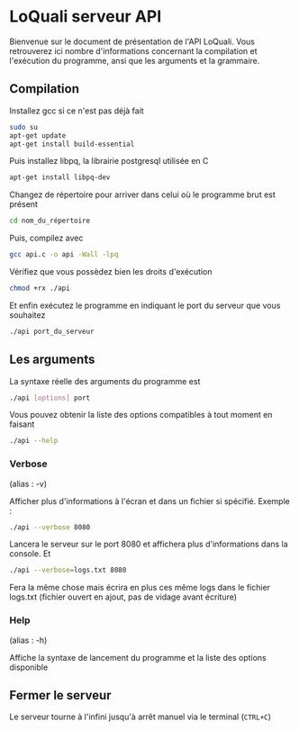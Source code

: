 # LoQuali serveur API

Bienvenue sur le document de présentation de l'API LoQuali. Vous retrouverez ici nombre d'informations concernant la compilation et l'exécution du programme, ansi que les arguments et la grammaire.

## Compilation

Installez gcc si ce n'est pas déjà fait
```bash
sudo su
apt-get update
apt-get install build-essential
```
Puis installez libpq, la librairie postgresql utilisée en C
```bash
apt-get install libpq-dev
```

Changez de répertoire pour arriver dans celui où le programme brut est présent
```bash
cd nom_du_répertoire
```
Puis, compilez avec
```bash
gcc api.c -o api -Wall -lpq
```
Vérifiez que vous possèdez bien les droits d'exécution
```bash
chmod +rx ./api
```
Et enfin exécutez le programme en indiquant le port du serveur que vous souhaitez
```bash
./api port_du_serveur
```

## Les arguments
La syntaxe réelle des arguments du programme est
```bash
./api [options] port
```
Vous pouvez obtenir la liste des options compatibles à tout moment en faisant
```bash
./api --help
```
### Verbose
(alias : -v)

Afficher plus d'informations à l'écran et dans un fichier si spécifié. Exemple :
```bash
./api --verbose 8080
```
Lancera le serveur sur le port 8080 et affichera plus d'informations dans la console. Et
```bash
./api --verbose=logs.txt 8080
```
Fera la même chose mais écrira en plus ces même logs dans le fichier logs.txt (fichier ouvert en ajout, pas de vidage avant écriture)
### Help
(alias : -h)

Affiche la syntaxe de lancement du programme et la liste des options disponible

## Fermer le serveur
Le serveur tourne à l'infini jusqu'à arrêt manuel via le terminal (`CTRL+C`)